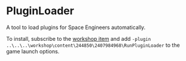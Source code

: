 # PluginLoader
A tool to load plugins for Space Engineers automatically.

To install, subscribe to the [workshop item](https://steamcommunity.com/sharedfiles/filedetails/?id=2407984968) and add `-plugin ..\..\..\workshop\content\244850\2407984968\RunPluginLoader` to the game launch options.
